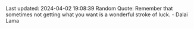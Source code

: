 Last updated: 2024-04-02 19:08:39
Random Quote: Remember that sometimes not getting what you want is a wonderful stroke of luck. - Dalai Lama